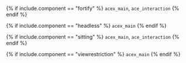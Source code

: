 {% if include.component == "fortify" %}
`acex_main`, `ace_interaction`
{% endif %}

{% if include.component == "headless" %}
`acex_main`
{% endif %}

{% if include.component == "sitting" %}
`acex_main`, `ace_interaction`
{% endif %}

{% if include.component == "viewrestriction" %}
`acex_main`
{% endif %}
